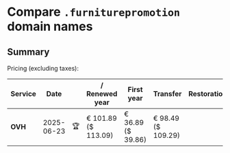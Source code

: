# Compare `.furniturepromotion` domain names

## Summary

Pricing (excluding taxes):

| Service | Date |  | / Renewed year | First year | Transfer | Restoration |
|--|--|--|--|--|--|--|
| **OVH** | 2025-06-23 | 🏆 | € 101.89<br>($ 113.09) | € 36.89<br>($ 39.86) | € 98.49<br>($ 109.29) |  |
